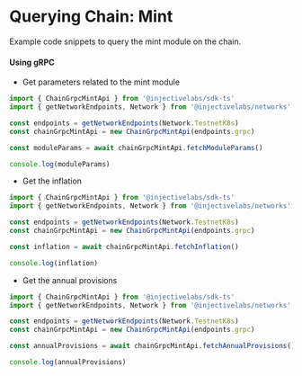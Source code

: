 # Querying Chain: Mint

Example code snippets to query the mint module on the chain.

#### Using gRPC

* Get parameters related to the mint module

```ts
import { ChainGrpcMintApi } from '@injectivelabs/sdk-ts'
import { getNetworkEndpoints, Network } from '@injectivelabs/networks'

const endpoints = getNetworkEndpoints(Network.TestnetK8s)
const chainGrpcMintApi = new ChainGrpcMintApi(endpoints.grpc)

const moduleParams = await chainGrpcMintApi.fetchModuleParams()

console.log(moduleParams)
```

* Get the inflation

```ts
import { ChainGrpcMintApi } from '@injectivelabs/sdk-ts'
import { getNetworkEndpoints, Network } from '@injectivelabs/networks'

const endpoints = getNetworkEndpoints(Network.TestnetK8s)
const chainGrpcMintApi = new ChainGrpcMintApi(endpoints.grpc)

const inflation = await chainGrpcMintApi.fetchInflation()

console.log(inflation)
```

* Get the annual provisions

```ts
import { ChainGrpcMintApi } from '@injectivelabs/sdk-ts'
import { getNetworkEndpoints, Network } from '@injectivelabs/networks'

const endpoints = getNetworkEndpoints(Network.TestnetK8s)
const chainGrpcMintApi = new ChainGrpcMintApi(endpoints.grpc)

const annualProvisions = await chainGrpcMintApi.fetchAnnualProvisions()

console.log(annualProvisions)
```
